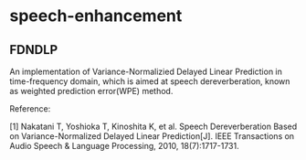 # speech-enhancement

## FDNDLP

  An implementation of Variance-Normalizied Delayed Linear Prediction in time-frequency domain, which is aimed at speech
  dereverberation, known as weighted prediction error(WPE) method.
  
  Reference:
  
  [1] Nakatani T, Yoshioka T, Kinoshita K, et al. Speech Dereverberation Based on Variance-Normalized Delayed Linear Prediction[J]. IEEE      Transactions on Audio Speech & Language Processing, 2010, 18(7):1717-1731.
